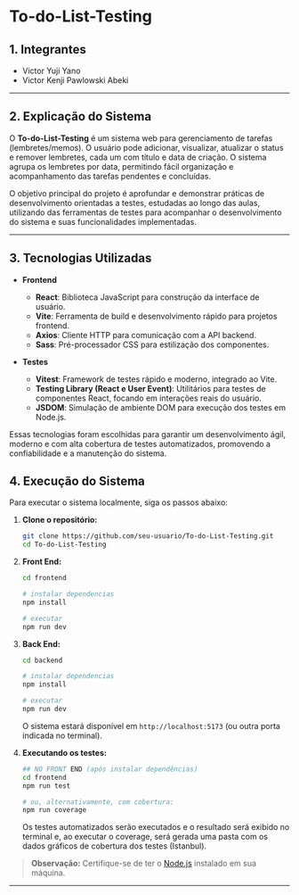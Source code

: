 # To-do-List-Testing

## 1. Integrantes

- Victor Yuji Yano
- Victor Kenji Pawlowski Abeki

---

## 2. Explicação do Sistema

O **To-do-List-Testing** é um sistema web para gerenciamento de tarefas (lembretes/memos). O usuário pode adicionar, visualizar, atualizar o status e remover lembretes, cada um com título e data de criação. O sistema agrupa os lembretes por data, permitindo fácil organização e acompanhamento das tarefas pendentes e concluídas. 

O objetivo principal do projeto é aprofundar e demonstrar práticas de desenvolvimento orientadas a testes, estudadas ao longo das aulas, utilizando das ferramentas de testes para acompanhar o desenvolvimento do sistema e suas funcionalidades implementadas.

---

## 3. Tecnologias Utilizadas

- **Frontend**
  - **React**: Biblioteca JavaScript para construção da interface de usuário.
  - **Vite**: Ferramenta de build e desenvolvimento rápido para projetos frontend.
  - **Axios**: Cliente HTTP para comunicação com a API backend.
  - **Sass**: Pré-processador CSS para estilização dos componentes.

- **Testes**
  - **Vitest**: Framework de testes rápido e moderno, integrado ao Vite.
  - **Testing Library (React e User Event)**: Utilitários para testes de componentes React, focando em interações reais do usuário.
  - **JSDOM**: Simulação de ambiente DOM para execução dos testes em Node.js.

Essas tecnologias foram escolhidas para garantir um desenvolvimento ágil, moderno e com alta cobertura de testes automatizados, promovendo a confiabilidade e a manutenção do sistema.

## 4. Execução do Sistema

Para executar o sistema localmente, siga os passos abaixo:

1. **Clone o repositório:**
    ```bash
    git clone https://github.com/seu-usuario/To-do-List-Testing.git
    cd To-do-List-Testing
    ```

2. **Front End:**
    ```bash
    cd frontend

    # instalar dependencias
    npm install

    # executar
    npm run dev
    ```

3. **Back End:**
    ```bash
    cd backend

    # instalar dependencias
    npm install

    # executar
    npm run dev
    ```
    O sistema estará disponível em `http://localhost:5173` (ou outra porta indicada no terminal).

4. **Executando os testes:**
    ```bash
    ## NO FRONT END (após instalar dependências)
    cd frontend
    npm run test

    # ou, alternativamente, com cobertura:
    npm run coverage
    ```
    Os testes automatizados serão executados e o resultado será exibido no terminal e, ao executar o coverage, será gerada uma pasta com os dados gráficos de cobertura dos testes (Istanbul).

> **Observação:** Certifique-se de ter o [Node.js](https://nodejs.org/) instalado em sua máquina.

---